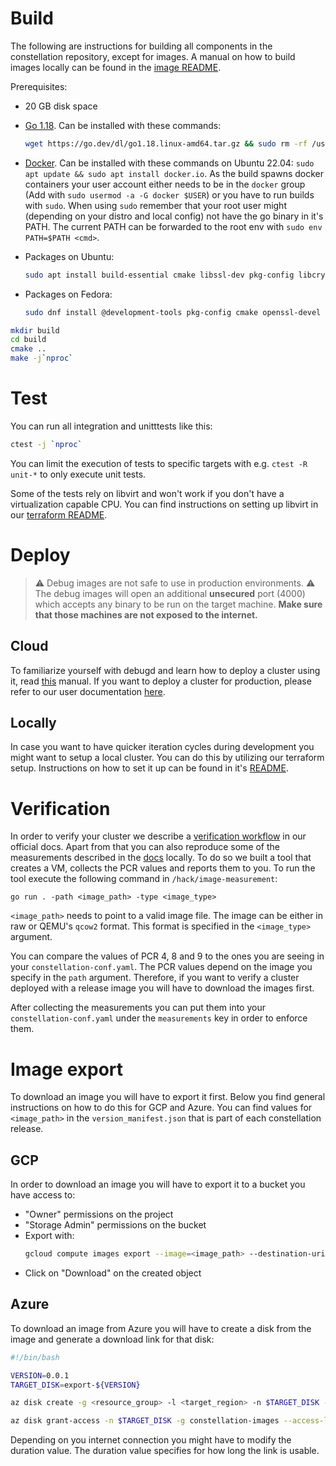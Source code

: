 # Build
The following are instructions for building all components in the constellation repository, except for images. A manual on how to build images locally can be found in the [image README](/image/README.md).

Prerequisites:

* 20 GB disk space
* [Go 1.18](https://go.dev/doc/install). Can be installed with these commands:
  ```sh
  wget https://go.dev/dl/go1.18.linux-amd64.tar.gz && sudo rm -rf /usr/local/go && sudo tar -C /usr/local -xzf go1.18.linux-amd64.tar.gz && export PATH=$PATH:/usr/local/go/bin
  ```

* [Docker](https://docs.docker.com/engine/install/). Can be installed with these commands on Ubuntu 22.04: `sudo apt update && sudo apt install docker.io`. As the build spawns docker containers your user account either needs to be in the `docker` group (Add with `sudo usermod -a -G docker $USER`) or you have to run builds with `sudo`. When using `sudo` remember that your root user might (depending on your distro and local config) not have the go binary in it's PATH. The current PATH can be forwarded to the root env with `sudo env PATH=$PATH <cmd>`.

* Packages on Ubuntu:

  ```sh
  sudo apt install build-essential cmake libssl-dev pkg-config libcryptsetup12 libcryptsetup-dev
  ```

* Packages on Fedora:

  ```sh
  sudo dnf install @development-tools pkg-config cmake openssl-devel cryptsetup-libs cryptsetup-devel
  ```

```sh
mkdir build
cd build
cmake ..
make -j`nproc`
```

# Test

You can run all integration and unitttests like this:

```sh
ctest -j `nproc`
```

You can limit the execution of tests to specific targets with e.g. `ctest -R unit-*` to only execute unit tests.

Some of the tests rely on libvirt and won't work if you don't have a virtualization capable CPU. You can find instructions on setting up libvirt in our [terraform README](/terraform/libvirt/README.md).

# Deploy
> :warning: Debug images are not safe to use in production environments. :warning:
The debug images will open an additional **unsecured** port (4000) which accepts any binary to be run on the target machine. **Make sure that those machines are not exposed to the internet.**

## Cloud
To familiarize yourself with debugd and learn how to deploy a cluster using it, read [this](/debugd/README.md) manual.
If you want to deploy a cluster for production, please refer to our user documentation [here](https://docs.edgeless.systems/constellation/getting-started/first-steps#create-a-cluster).

## Locally
In case you want to have quicker iteration cycles during development you might want to setup a local cluster.
You can do this by utilizing our terraform setup.
Instructions on how to set it up can be found in it's [README](/terraform/libvirt/README.md).

# Verification
In order to verify your cluster we describe a [verification workflow](https://docs.edgeless.systems/constellation/workflows/verify-cluster) in our official docs.
Apart from that you can also reproduce some of the measurements described in the [docs](https://docs.edgeless.systems/constellation/architecture/attestation#runtime-measurements) locally.
To do so we built a tool that creates a VM, collects the PCR values and reports them to you.
To run the tool execute the following command in `/hack/image-measurement`:
```
go run . -path <image_path> -type <image_type>
```
`<image_path>` needs to point to a valid image file.
The image can be either in raw or QEMU's `qcow2` format.
This format is specified in the `<image_type>` argument.

You can compare the values of PCR 4, 8 and 9 to the ones you are seeing in your `constellation-conf.yaml`.
The PCR values depend on the image you specify in the `path` argument.
Therefore, if you want to verify a cluster deployed with a release image you will have to download the images first.

After collecting the measurements you can put them into your `constellation-conf.yaml` under the `measurements` key in order to enforce them.

# Image export
To download an image you will have to export it first.
Below you find general instructions on how to do this for GCP and Azure.
You can find values for `<image_path>` in the `version_manifest.json` that is part of each constellation release.

## GCP
In order to download an image you will have to export it to a bucket you have access to:
- "Owner" permissions on the project
- "Storage Admin" permissions on the bucket
- Export with:
  ```bash
  gcloud compute images export --image=<image_path> --destination-uri=<bucket_uri> --export-format=qcow2 --project=<image_project>
  ```
- Click on "Download" on the created object

## Azure
To download an image from Azure you will have to create a disk from the image and generate a download link for that disk:

```bash
#!/bin/bash

VERSION=0.0.1
TARGET_DISK=export-${VERSION}

az disk create -g <resource_group> -l <target_region> -n $TARGET_DISK --hyper-v-generation V2 --os-type Linux --sku standard_lrs --security-type TrustedLaunch --gallery-image-reference <image_path>

az disk grant-access -n $TARGET_DISK -g constellation-images --access-level Read --duration-in-seconds 3600 | jq -r .accessSas
```

Depending on you internet connection you might have to modify the duration value.
The duration value specifies for how long the link is usable.
